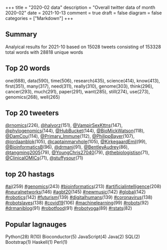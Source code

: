 +++
title = "2020-02 data"
description = "Overall twitter data of month 2020-02"
date = 2021-10-13
comment = true
draft = false
diagram = false
categories = ["Markdown"]
+++

## Summary
Analyical results for 2021-10 based on 15028 tweets consisting of 153328 total words with 28818 unique words


## Top 20 words
one(688), data(590), time(506), research(435), science(414), know(413), first(351), many(317), need(311), really(310), genome(303), think(296), cancer(293), much(291), paper(291), want(285), still(274), use(273), genomics(268), well(265)

## Top 20 tweeters
[@rnomics](https://twitter.com/rnomics)(226), [@halvorz](https://twitter.com/halvorz)(151), [@VampirSexKttns](https://twitter.com/VampirSexKttns)(147), [@phylogenomics](https://twitter.com/phylogenomics)(144), [@HubBucket](https://twitter.com/HubBucket)(144), [@BioMickWatson](https://twitter.com/BioMickWatson)(118), [@DamCou](https://twitter.com/DamCou)(114), [@Primary_Immune](https://twitter.com/Primary_Immune)(112), [@PhilippBayer](https://twitter.com/PhilippBayer)(107), [@jordaanblok](https://twitter.com/jordaanblok)(105), [@captainmarvhole](https://twitter.com/captainmarvhole)(105), [@KirkegaardEmil](https://twitter.com/KirkegaardEmil)(99), [@BioinformaticsB](https://twitter.com/BioinformaticsB)(96), [@drmani](https://twitter.com/drmani)(91), [@BentleyAudrey](https://twitter.com/BentleyAudrey)(86), [@tangming2005](https://twitter.com/tangming2005)(79), [@YoungChris27040](https://twitter.com/YoungChris27040)(79), [@thebiologistisn](https://twitter.com/thebiologistisn)(71), [@ClinicalOMICs](https://twitter.com/ClinicalOMICs)(71), [@stuffysour](https://twitter.com/stuffysour)(71)

## top 20 hastags
[#ai](https://twitter.com/hashtag/ai)(259) [#genomics](https://twitter.com/hashtag/genomics)(243) [#bioinformatics](https://twitter.com/hashtag/bioinformatics)(213) [#artificialintelligence](https://twitter.com/hashtag/artificialintelligence)(208) [#neuralnetworks](https://twitter.com/hashtag/neuralnetworks)(146) [#agbt20](https://twitter.com/hashtag/agbt20)(145) [#newmusic](https://twitter.com/hashtag/newmusic)(142) [#global](https://twitter.com/hashtag/global)(142) [#robotics](https://twitter.com/hashtag/robotics)(142) [#futurism](https://twitter.com/hashtag/futurism)(139) [#digitalhumans](https://twitter.com/hashtag/digitalhumans)(139) [#coronavirus](https://twitter.com/hashtag/coronavirus)(138) [#robotslaves](https://twitter.com/hashtag/robotslaves)(138) [#covid19](https://twitter.com/hashtag/covid19)(106) [#machinelearning](https://twitter.com/hashtag/machinelearning)(99) [#robots](https://twitter.com/hashtag/robots)(92) [#drmaniblog](https://twitter.com/hashtag/drmaniblog)(91) [#robotfood](https://twitter.com/hashtag/robotfood)(91) [#robotyoga](https://twitter.com/hashtag/robotyoga)(89) [#rstats](https://twitter.com/hashtag/rstats)(82)

## Popular lagnauges
Python(28) R(10) Bioconductor(5) JavaScript(4) Java(2) SQL(2) Bootstrap(1) Haskell(1) Perl(1)

